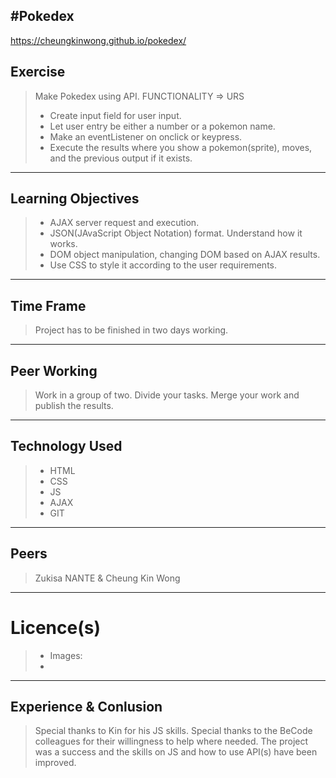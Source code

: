 ## #Pokedex

https://cheungkinwong.github.io/pokedex/

## Exercise

> Make Pokedex using API.
> FUNCTIONALITY => URS
>
> -    Create input field for user input.
> -    Let user entry be either a number or a pokemon name.
> -    Make an eventListener on onclick or keypress.
> -    Execute the results where you show a pokemon(sprite), moves, and the previous output if it exists.

---

## Learning Objectives

> -    AJAX server request and execution.
> -    JSON(JAvaScript Object Notation) format. Understand how it works.
> -    DOM object manipulation, changing DOM based on AJAX results.
> -    Use CSS to style it according to the user requirements.

---

## Time Frame

> Project has to be finished in two days working.

---

## Peer Working

> Work in a group of two.
> Divide your tasks.
> Merge your work and publish the results.

---

## Technology Used

> -    HTML
> -    CSS
> -    JS
> -    AJAX
> -    GIT

---

## Peers

> Zukisa NANTE & Cheung Kin Wong

---

# Licence(s)

> -    Images:
> -

---

## Experience & Conlusion

> Special thanks to Kin for his JS skills.
> Special thanks to the BeCode colleagues for their willingness to help where needed.
> The project was a success and the skills on JS and how to use API(s) have been improved.
